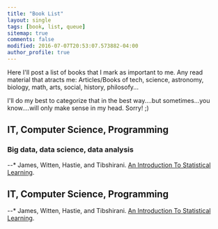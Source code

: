 ```yaml
---
title: "Book List"
layout: single
tags: [book, list, queue]
sitemap: true
comments: false
modified: 2016-07-07T20:53:07.573882-04:00
author_profile: true
---
```


Here I'll post a list of books that I mark as important to me. 
Any read material that atracts me: Articles/Books of tech, science, astronomy, biology, math, arts, social, history, philosofy...

I'll do my best to categorize that in the best way....but sometimes...you know....will only make sense in my head. Sorry! ;)

## IT, Computer Science, Programming

### Big data, data science, data analysis

--* James, Witten, Hastie, and Tibshirani. [An Introduction To Statistical Learning](http://www-bcf.usc.edu/%7Egareth/ISL/).

## IT, Computer Science, Programming

--* James, Witten, Hastie, and Tibshirani. [An Introduction To Statistical Learning](http://www-bcf.usc.edu/%7Egareth/ISL/).